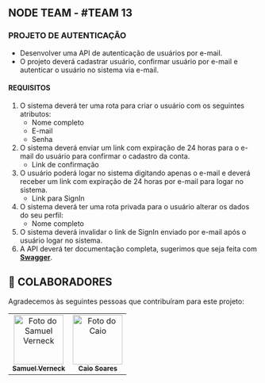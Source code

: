 ## NODE TEAM - #TEAM 13

### PROJETO DE AUTENTICAÇÃO

- Desenvolver uma API de autenticação de usuários por e-mail.
- O projeto deverá cadastrar usuário, confirmar usuário por e-mail e autenticar o usuário no sistema via e-mail.

#### REQUISITOS

1. O sistema deverá ter uma rota para criar o usuário com os seguintes atributos:
   - Nome completo
   - E-mail
   - Senha
2. O sistema deverá enviar um link com expiração de 24 horas para o e-mail do usuário para confirmar o cadastro da conta.
   - Link de confirmação
3. O usuário poderá logar no sistema digitando apenas o e-mail e  deverá receber um link com expiração de 24 horas por e-mail para logar no sistema.
   - Link para SignIn
4. O sistema deverá ter uma rota privada para o usuário alterar os dados do seu perfil:
   - Nome completo
5. O sistema deverá invalidar o link de SignIn enviado por e-mail após o usuário logar no sistema.
6. A API deverá ter documentação completa, sugerimos que seja feita com [**Swagger**](https://swagger.io/).

## 🤝 COLABORADORES

Agradecemos às seguintes pessoas que contribuíram para este projeto:

<table>
  <tr>
    <td align="center">
      <a href="#">
        <img src="https://avatars.githubusercontent.com/u/102948001?s=400&u=29ab657b043bead88e80296977dd2d3c3206ce70&v=4" width="100px;" alt="Foto do Samuel Verneck"/><br>
        <sub>
          <b>Samuel Verneck</b>
        </sub>
      </a>
    </td>
    <td align="center">
      <a href="#">
        <img src="https://avatars.githubusercontent.com/u/71355170?v=4" width="100px;" alt="Foto do Caio"/><br>
        <sub>
          <b>Caio Soares</b>
        </sub>
      </a>
    </td>
  </tr>
</table>
